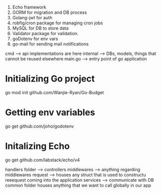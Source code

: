 1. Echo framework
2. GORM for migration and DB process
3. Golang-jwt for auth
4. robfig/cron package for managing cron jobs
5. MySQL for DB to store data
6. Validator package for validation.
7. goDotenv for env vars
8. go-mail for sending mail notifications

cmd --> api implementations are here
internal --> DBs, models, things that cannot be reused elsewhere
main.go --> entry point of go application

# Initializing Go project
go mod init github.com/Wanjie-Ryan/Go-Budget

# Getting env variables
go get github.com/joho/godotenv

# Initalizing Echo
go get github.com/labstack/echo/v4

handlers folder --> controllers
middlewares --> anything regarding middlewares
request --> houses any struct that is used to constructu reeequest coming into the application
services --> communicate with DB
common folder houses anything that we want to call globally in our app